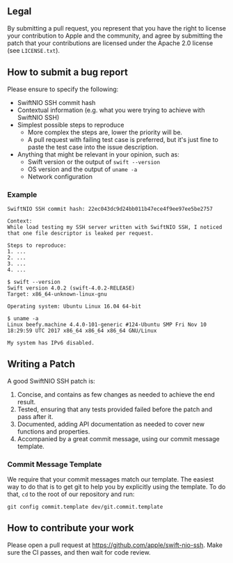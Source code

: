 ## Legal

By submitting a pull request, you represent that you have the right to license
your contribution to Apple and the community, and agree by submitting the patch
that your contributions are licensed under the Apache 2.0 license (see
`LICENSE.txt`).


## How to submit a bug report

Please ensure to specify the following:

* SwiftNIO SSH commit hash
* Contextual information (e.g. what you were trying to achieve with SwiftNIO SSH)
* Simplest possible steps to reproduce
  * More complex the steps are, lower the priority will be.
  * A pull request with failing test case is preferred, but it's just fine to paste the test case into the issue description.
* Anything that might be relevant in your opinion, such as:
  * Swift version or the output of `swift --version`
  * OS version and the output of `uname -a`
  * Network configuration


### Example

```
SwiftNIO SSH commit hash: 22ec043dc9d24bb011b47ece4f9ee97ee5be2757

Context:
While load testing my SSH server written with SwiftNIO SSH, I noticed
that one file descriptor is leaked per request.

Steps to reproduce:
1. ...
2. ...
3. ...
4. ...

$ swift --version
Swift version 4.0.2 (swift-4.0.2-RELEASE)
Target: x86_64-unknown-linux-gnu

Operating system: Ubuntu Linux 16.04 64-bit

$ uname -a
Linux beefy.machine 4.4.0-101-generic #124-Ubuntu SMP Fri Nov 10 18:29:59 UTC 2017 x86_64 x86_64 x86_64 GNU/Linux

My system has IPv6 disabled.
```

## Writing a Patch

A good SwiftNIO SSH patch is:

1. Concise, and contains as few changes as needed to achieve the end result.
2. Tested, ensuring that any tests provided failed before the patch and pass after it.
3. Documented, adding API documentation as needed to cover new functions and properties.
4. Accompanied by a great commit message, using our commit message template.

### Commit Message Template

We require that your commit messages match our template. The easiest way to do that is to get git to help you by explicitly using the template. To do that, `cd` to the root of our repository and run:

    git config commit.template dev/git.commit.template

## How to contribute your work

Please open a pull request at https://github.com/apple/swift-nio-ssh. Make sure the CI passes, and then wait for code review.
